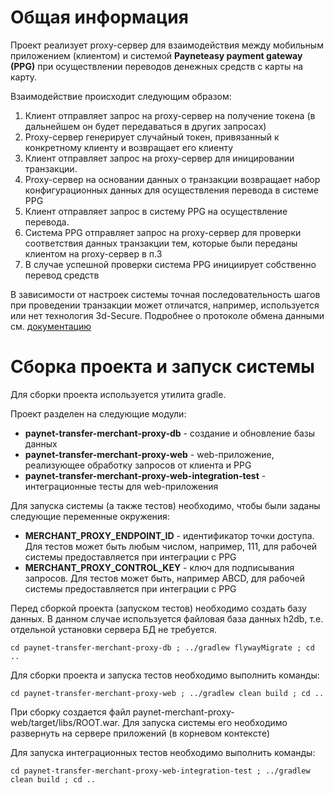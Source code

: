 # Общая информация
Проект реализует proxy-сервер для взаимодействия между мобильным приложением (клиентом) и системой **Payneteasy payment gateway (PPG)** при осуществлении переводов денежных средств с карты на карту.

Взаимодействие происходит следующим образом:
1. Клиент отправляет запрос на proxy-сервер на получение токена (в дальнейшем он будет передаваться в других запросах)
2. Proxy-сервер генерирует случайный токен, привязанный к конкретному клиенту и возвращает его клиенту
3. Клиент отправляет запрос на proxy-сервер для иницировании транзакции.
4. Proxy-сервер на основании данных о транзакции возвращает набор конфигурационных данных для осуществления перевода в системе PPG
5. Клиент отправляет запрос в систему PPG на осуществление перевода.
6. Система PPG отправляет запрос на proxy-сервер для проверки соответствия данных транзакции тем, которые были переданы клиентом на proxy-сервер в п.3
7. В случае успешной проверки система PPG инициирует собственно перевод средств
 
В зависимости от настроек системы точная последовательность шагов при проведении транзакции может отличатся, например, используется или нет технология 3d-Secure. 
Подробнее о протоколе обмена данными см. [документацию](http://doc.payneteasy.com/card_np_API_mobile_index.html#money-transfer)

# Сборка проекта и запуск системы
Для сборки проекта используется утилита gradle.

Проект разделен на следующие модули:
* **paynet-transfer-merchant-proxy-db** - создание и обновление базы данных
* **paynet-transfer-merchant-proxy-web** - web-приложение, реализующее обработку запросов от клиента и PPG
* **paynet-transfer-merchant-proxy-web-integration-test** - интеграционные тесты для web-приложения

Для запуска системы (а также тестов) необходимо, чтобы были заданы следующие переменные окружения:
* **MERCHANT_PROXY_ENDPOINT_ID** - идентификатор точки доступа. Для тестов может быть любым числом, например, 111, для рабочей системы предоставляется при интеграции с PPG
* **MERCHANT_PROXY_CONTROL_KEY** - ключ для подписывания запросов. Для тестов может быть, например ABCD, для рабочей системы предоставляется при интеграции с PPG

Перед сборкой проекта (запуском тестов) необходимо создать базу данных. В данном случае используется файловая база данных h2db, т.е. отдельной установки сервера БД не требуется.

    cd paynet-transfer-merchant-proxy-db ; ../gradlew flywayMigrate ; cd .. 

Для сборки проекта и запуска тестов необходимо выполнить команды:
 
    cd paynet-transfer-merchant-proxy-web ; ../gradlew clean build ; cd ..
    
При сборку создается файл paynet-merchant-proxy-web/target/libs/ROOT.war. Для запуска системы его необходимо развернуть на сервере приложений (в корневом контексте)    
    
Для запуска интеграционных тестов необходимо выполнить команды:

    cd paynet-transfer-merchant-proxy-web-integration-test ; ../gradlew clean build ; cd ..
    
